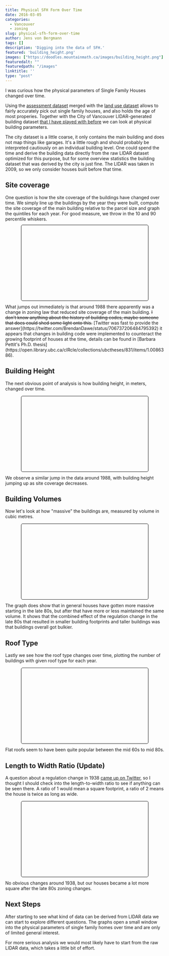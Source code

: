 ```yaml
---
title: Physical SFH Form Over Time
date: 2016-03-05
categories:
  - Vancouver
  - zoning
slug: physical-sfh-form-over-time
author: Jens von Bergmann
tags: []
description: 'Digging into the data of SFH.'
featured: 'building_height.png'
images: ["https://doodles.mountainmath.ca/images/building_height.png"]
featuredalt: ""
featuredpath: "/images"
linktitle: ''
type: "post"
---
```

I was curious how the physical parameters of Single Family Houses changed over time.

Using the [assessment dataset](https://mountainmath.ca/map/assessment) merged with the [land use dataset](https://mountainmath.ca/land_use/map)
allows to fairly accurately pick out single family houses, and also holds the age of most properies. Together with
the City of Vancouver LIDAR-generated building dataset [that I have played with before](https://mountainmath.ca/vancouver_lidar/map)
we can look at physical building parameters.

<!-- more -->
The city dataset is a little coarse, it only contains the main building and does not map things like garages. It's a little
rough and should probably be interpreted cautiously on an individual building level. One could spend the time and derive the
building data directly from the raw LIDAR dataset optimized for this purpose, but for some overview statistics the building
dataset that was derived by the city is just fine. The LIDAR was taken in 2009, so we only consider houses built before that time.


## Site coverage
<link rel="stylesheet" href="/css/custom.css">
One question is how the site coverage of the buildings have changed over time. We simply line up the buildings by the year
they were built, compute the site coverage of the main building relative to the parcel size and graph the quintiles for
each year. For good measure, we throw in the 10 and 90 percentile whiskers.
<div style="margin:10px 50px;padding:5px;border: 1px solid black;border-radius:5px;" class="whiskers">
<div id="sfh_coverage" style="height:200px;max-width:640px;" data-url="/data/sfh_coverage.json"></div>
<div class="legend no-margin" style="padding-bottom:2em;">
</div>
</div>
What jumps out immediately is that around 1988 there apparently was a change in zoning law that reduced site coverage
of the main building. <strike>I don't know anything about the history of building codes, maybe someone that does could shed some
light onto this.</strike> [Twitter was fast to provide the answer](https://twitter.com/BrendanDawe/status/706737206484795392)
it appears that changes in building code were implemented to counteract the growing footprint of houses at the time, details
can be found in [Barbara Pettit's Ph.D. thesis](https://open.library.ubc.ca/cIRcle/collections/ubctheses/831/items/1.0086386).

## Building Height
The next obvious point of analysis is how building height, in meters, changed over time.
<div style="margin:10px 50px;padding:5px;border: 1px solid black;border-radius:5px;" class="whiskers">
<div id="sfh_height" style="height:200px;max-width:640px;" data-url="/data/sfh_height.json"></div>
<div class="legend no-margin" style="padding-bottom:2em;">
</div>
</div>
We observe a similar jump in the data around 1988, with building height jumping up as site coverage decreases.

## Building Volumes
Now let's look at how "massive" the buildings are, measured by volume in cubic metres.
<div style="margin:10px 50px;padding:5px;border: 1px solid black;border-radius:5px;" class="whiskers">
<div id="sfh_volume" style="height:200px;max-width:640px;" data-url="/data/sfh_volume.json"></div>
<div class="legend no-margin" style="padding-bottom:2em;">
</div>
</div>
The graph does show that in general houses have gotten more massive starting in the late 80s, but after that have more or less
maintained the same volume. It shows that the combined effect of the regulation change in the late 80s that resulted in
smaller building footprints and taller buildings was that buildings overall got bulkier.

## Roof Type
Lastly we see how the roof type changes over time, plotting the number of buildings with given roof type for each year.
<div style="margin:10px 50px;padding:5px;border: 1px solid black;border-radius:5px;" class="whiskers">
<div id="sfh_roof" style="height:200px;max-width:640px;" data-url="/data/sfh_roof.json"></div>
<div class="legend no-margin" style="padding-bottom:2em;">
</div>
</div>
Flat roofs seem to have been quite popular between the mid 60s to mid 80s.

## Length to Width Ratio (Update)
A question about a regulation change in 1938 [came up on Twitter](https://twitter.com/GRIDSVancouver/status/706879555550613504),
so I thought I should check into the length-to-width ratio to see if anything can be seen there. A ratio of 1
would mean a square footprint, a ratio of 2 means the house is twice as long as wide.
<div style="margin:10px 50px;padding:5px;border: 1px solid black;border-radius:5px;" class="whiskers">
<div id="sfh_square" style="height:200px;max-width:640px;" data-url="/data/sfh_square.json"></div>
<div class="legend no-margin" style="padding-bottom:2em;">
</div>
</div>
No obvious changes around 1938, but our houses became a lot more square after the late 80s zoning changes.

## Next Steps
After starting to see what kind of data can be derived from LIDAR data we can start to explore different questions. The
graphs open a small window into the physical parameters of single family homes over time and are only of limited general
interest.

For
more serious analysis we would most likely have to start from the raw LIDAR data, which takes a little bit of effort.

<script src="//d3js.org/d3.v3.min.js" charset="utf-8"></script>
<script src="/lib/jquery.min.js" charset="utf-8"></script>
<script src="/js/box.js"></script>
<script>

function stacked_bar_graph(div,shiftAxis,domainFormatter,rangeFormatter,domainLabelFormatter){
    if (!domainFormatter) domainFormatter=d3.format("d")
    if (!rangeFormatter)
     rangeFormatter = function (y) {
        return y;
     };
     if (!domainLabelFormatter) domainLabelFormatter=domainFormatter;

var margin = {top: 20, right: 20, bottom: 40, left: 70},
    width = parseInt(div.style("width")) - margin.left - margin.right,
    height = parseInt(div.style("height")) - margin.top - margin.bottom;

var x = d3.scale.ordinal()
    .rangeRoundBands([0, width], .1);

var y = d3.scale.linear()
    .range([height, 0]);


var xAxis = d3.svg.axis()
    .scale(x)
    .tickFormat(domainFormatter)
    .orient("bottom");


var yAxis = d3.svg.axis()
    .scale(y)
    .orient("left")
    .tickFormat(rangeFormatter)
    .ticks(5, rangeFormatter);

var svg = div.append("svg")
    .attr("width", width + margin.left + margin.right)
    .attr("height", height + margin.top + margin.bottom)
  .append("g")
    .attr("transform", "translate(" + margin.left + "," + margin.top + ")");

var data_url=div[0][0].dataset.url;
var legend=d3.select(div.node().parentNode).select('.legend');


d3.json(data_url, function(error, json) {
  if (error) throw error;
  var graphData=json[0];
  var data=graphData.data;
  var color = d3.scale.ordinal().domain(graphData.colors.map(function(d,i){return i}))
  .range(graphData.colors);
  var domain=data.map(function(d){return d.date;});
  x.domain(domain);

  function graphValueId(i){
      return graphData.class + '_' + i + '_value'
  }

  graphData.labels.forEach(function(text,i){
    var color=graphData.colors[i];
    var html='<i style="background:' + color + '"></i> ' + text + ' <span style="float:right;margin-right:10px;" id="' + graphValueId(i) + '"></span>'
    legend.append('p').html(html);
  });
  
  data.forEach(function(d) {
      var y0 = 0;
      d.values = color.domain().map(function(i) { return {date: d.date, y0: y0, y1: y0 += +d.count[i]}; });
      d.total = d.values[d.values.length - 1].y1;
  });
  y.domain([0, d3.max(data, function(d) { return d.total; })]);

  var domainTickValues=[];
  var skip=Math.round(40/x.rangeBand());
  if (skip<=0) skip=1;
  for (var i=0;i<x.domain().length;i++) {
    if (i % skip==0) domainTickValues.push(x.domain()[i]);
  }
  if (x.domain().length % 5 !=0) domainTickValues.push(x.domain()[x.domain().length-1]);
  xAxis.tickValues(domainTickValues);

  var xShift=shiftAxis ?  x.rangeBand()/2.0 * 1.1 : 0;
  
  svg.append("g")
      .attr("class", "x axis")
      .attr("transform", "translate(" + xShift + "," + height + ")")
      .call(xAxis);

  svg.append("g")
      .attr("class", "y axis")
      .call(yAxis);
//    .append("text")
//      .attr("transform", "rotate(-90)")
//      .attr("y", 6)
//      .attr("dy", ".71em")
//      .style("text-anchor", "end")
//      .text("Probability");

    function updateTooltip(d,i){
       color.domain().forEach(function(j){
             var value=d && i==j ? (domainLabelFormatter(d.date) + ': ' +rangeFormatter(d.y1-d.y0)) : '';
             d3.select('#'+graphValueId(j)).text( value);
       });
    }

  var year=svg.selectAll(".year")
    .data(data)
        .enter().append("g")
          .attr("class", "g");
  year.selectAll(".color-bar")
      .data(function(d) { return d.values; })
    .enter().append("rect")
      .attr("class", graphData.class + " color-bar")
      .attr("fill", graphData.color)
      .attr("x", function(d) { return x(d.date); })
      .attr("width", x.rangeBand())
      .attr("y", function(d) { return y(d.y1); })
      .attr("height", function(d) { return Math.max(0, y(d.y0) - y(d.y1)); })
      .attr("fill",function(d,i) {return color(i);})
      .on('mouseover',updateTooltip)
      .on('click',updateTooltip)
      .on('touch',updateTooltip) 
      .on('mouseout',function(){updateTooltip(null,i)});

      
});

}

var yearFormatter=d3.format();
stacked_bar_graph(d3.select("#sfh_roof"),true,yearFormatter,null,yearFormatter);
</script>
